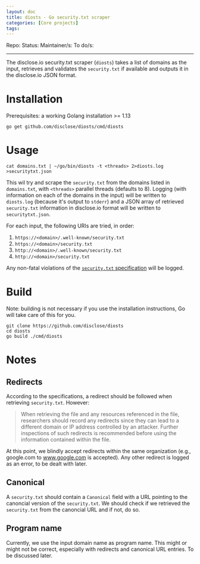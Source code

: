 ```yaml
---
layout: doc
title: diosts - Go security.txt scraper
categories: [Core projects]
tags: 
---
```

Repo:
Status:
Maintainer/s: 
To do/s:

---
The disclose.io security.txt scraper (`diosts`) takes a list of domains as the input, retrieves and validates the `security.txt` if available and outputs it in the disclose.io JSON format.

# Installation
Prerequisites: a working Golang installation >= 1.13

```
go get github.com/disclose/diosts/cmd/diosts
```

# Usage
```
cat domains.txt | ~/go/bin/diosts -t <threads> 2>diosts.log >securitytxt.json
```

This wil try and scrape the `security.txt` from the domains listed in `domains.txt`, with `<threads>` parallel threads (defaults to 8). Logging (with information on each of the domains in the input) will be written to `diosts.log` (because it's output to `stderr`) and a JSON array of retrieved `security.txt` information in disclose.io format will be written to `securitytxt.json`.

For each input, the following URIs are tried, in order:
1. `https://<domain>/.well-known/security.txt`
2. `https://<domain>/security.txt`
3. `http://<domain>/.well-known/security.txt`
4. `http://<domain>/security.txt`

Any non-fatal violations of the [`security.txt` specification](https://tools.ietf.org/html/draft-foudil-securitytxt-09) will be logged.

# Build
Note: building is not necessary if you use the installation instructions, Go will take care of this for you.

```
git clone https://github.com/disclose/diosts
cd diosts
go build ./cmd/diosts
```

# Notes

## Redirects

According to the specifications, a redirect should be followed when retrieving `security.txt`. However:

> When retrieving the file and any resources referenced in the file,
> researchers should record any redirects since they can lead to a
> different domain or IP address controlled by an attacker.  Further
> inspections of such redirects is recommended before using the
> information contained within the file.

At this point, we blindly accept redirects within the same organization (e.g., google.com to www.google.com is accepted). Any other redirect is logged as an error, to be dealt with later.

## Canonical

A `security.txt` should contain a `Canonical` field with a URL pointing to the canoncial version of the `security.txt`. We should check if we retrieved the `security.txt` from the canoncial URL and if not, do so.

## Program name

Currently, we use the input domain name as program name. This might or might not be correct, especially with redirects and canonical URL entries. To be discussed later.
